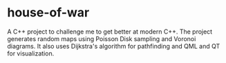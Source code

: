 # house-of-war

A C++ project to challenge me to get better at modern C++.
The project generates random maps using Poisson Disk sampling and Voronoi diagrams. It also uses Dijkstra's algorithm for pathfinding and QML and QT for visualization. 


